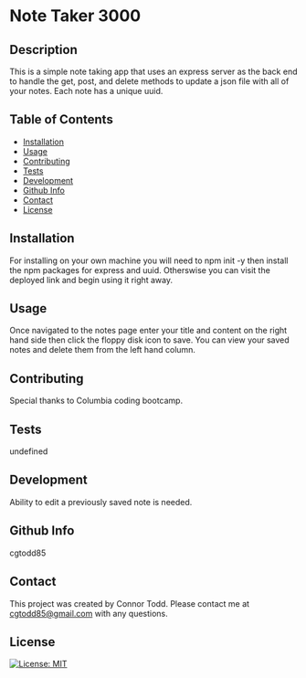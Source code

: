 # Note Taker 3000


  ## Description
  This is a simple note taking app that uses an express server as the back end to handle the get, post, and delete methods to update a json file with all of your notes. Each note has a unique uuid.

  ## Table of Contents

  - [Installation](#installation)
  - [Usage](#usage)
  - [Contributing](#contributing)
  - [Tests](#tests)
  - [Development](#Development)
  - [Github Info](#github)
  - [Contact](#contact)
  - [License](#license)

  ## Installation
  For installing on your own machine you will need to npm init -y then install the npm packages for express and uuid. Otherswise you can visit the deployed link and begin using it right away.

  ## Usage
  Once navigated to the notes page enter your title and content on the right hand side then click the floppy disk icon to save. You can view your saved notes and delete them from the left hand column.
  
  ## Contributing
  Special thanks to Columbia coding bootcamp.

  ## Tests
  undefined

  ## Development
  Ability to edit a previously saved note is needed.

  ## Github Info
  cgtodd85

  ## Contact
  This project was created by Connor Todd.
  Please contact me at cgtodd85@gmail.com with any questions.

  ## License
  [![License: MIT](https://img.shields.io/badge/License-MIT-yellow.svg)](https://opensource.org/licenses/MIT)
